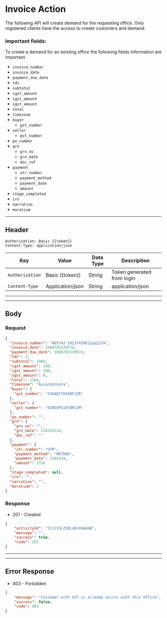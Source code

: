 # Invoice Action

The following API will create demand for the requesting office. Only registered clients have the access to create customers and demand. 
### Important fields:
To create a demand for an existing office the following fields information are important.
- `invoice_number`
- `invoice_date`
- `payment_due_date`
- `tds`
- `subtotal`
- `cgst_amount`
- `igst_amount`
- `sgst_amount`
- `total`
- `timezone`
- `buyer`
  - `gst_number`
- `seller`
  - `gst_number`
- `po_number`
- `grn`
  - `grn_no`
  - `grn_date`
  - `doc_ref`
- `payment`
  - `utr_number`
  - `payment_method`
  - `payment_date`
  -  `amount`
- `stage_completed`
- `irn`
- `narration`
- `moratium`



----
## Header
```
Authorization: Basic {{token}}
Content-Type: application/json
  ```
| Key | Value | Data Type | Description |
| ----------- | ----------- | ------------| ----------- |
| `Authorization` | Basic {{token}} | String | Token generated from login |
|`Content-Type `| Application/json | String | application/json |

----
----
## Body

### Request
```json
{
  "invoice_number": "ADS742-10237439612qq1234",
  "invoice_date": 1660791539574,
  "payment_due_date": 1660791539574,
  "tds": 2,
  "subtotal": 1000,
  "cgst_amount": 180,
  "igst_amount": 180,
  "sgst_amount": 0,
  "total": 1360,
  "timezone": "Asia/Kolkata",
  "buyer": {
    "gst_number": "33AAECT8346F1ZB"
  },
  "seller": {
    "gst_number": "07BOXPS1970R1ZM"
  },
  "po_number": "",
  "grn": {
    "grn_no": "",
    "grn_date": 234324234,
    "doc_ref": ""
  },
  "payment": {
    "utr_number": "UTR",
    "payment_method": "METHOD",
    "payment_date": 3244234,
    "amount": 2334
  },
  "stage_completed": null,
  "irn": "",
  "narration": "",
  "moratium": 2
}
```




### Response
- 201 - Created 
```json 
{
    "activityId": "tCjCYULZVQLVHlXbAGmB",
    "message": "",
    "success": true,
    "code": 201
}
```

----

----
## Error Response
- 403 - Forbidden 
```json
{
    "message": "Customer with GST is already exists with this Office",
    "success": false,
    "code": 403
}
```
